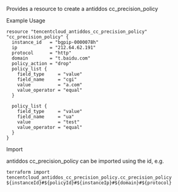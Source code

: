 Provides a resource to create a antiddos cc_precision_policy

Example Usage

```hcl
resource "tencentcloud_antiddos_cc_precision_policy" "cc_precision_policy" {
  instance_id   = "bgpip-0000078h"
  ip            = "212.64.62.191"
  protocol      = "http"
  domain        = "t.baidu.com"
  policy_action = "drop"
  policy_list {
    field_type     = "value"
    field_name     = "cgi"
    value          = "a.com"
    value_operator = "equal"
  }

  policy_list {
    field_type     = "value"
    field_name     = "ua"
    value          = "test"
    value_operator = "equal"
  }
}
```

Import

antiddos cc_precision_policy can be imported using the id, e.g.

```
terraform import tencentcloud_antiddos_cc_precision_policy.cc_precision_policy ${instanceId}#${policyId}#${instanceIp}#${domain}#${protocol}
```